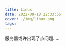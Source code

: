 ```yaml
---
title: Linux
date: 2022-09-18 22:33:55
cover: ./img/linux.png
tags: 
---
```










服务器或许出现了点问题.....
